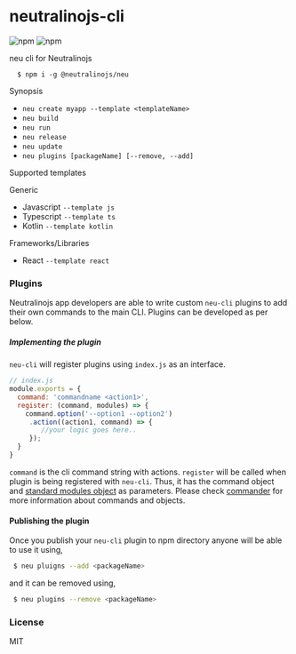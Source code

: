 # neutralinojs-cli
![npm](https://img.shields.io/npm/v/@neutralinojs/neu)
![npm](https://img.shields.io/npm/dt/@neutralinojs/neu)

neu cli for Neutralinojs

```
  $ npm i -g @neutralinojs/neu
```

Synopsis

- `neu create myapp --template <templateName>`
- `neu build`
- `neu run`
- `neu release`
- `neu update`
- `neu plugins [packageName] [--remove, --add]`

Supported templates

Generic

- Javascript `--template js`
- Typescript `--template ts`
- Kotlin `--template kotlin`

Frameworks/Libraries

- React `--template react`

### Plugins

Neutralinojs app developers are able to write custom `neu-cli` plugins to add their own commands to the main CLI. Plugins can be developed as per below.

##### Implementing the plugin

`neu-cli` will register plugins using `index.js` as an interface.

```js
// index.js
module.exports = {
  command: 'commandname <action1>',
  register: (command, modules) => {
    command.option('--option1 --option2')
     .action((action1, command) => {
        //your logic goes here..
     });
  }
}
```

`command` is the cli command string with actions. `register` will be called when plugin is being registered with `neu-cli`. Thus, it has the command object and [standard modules object](https://github.com/neutralinojs/neutralinojs-cli/blob/master/src/modules/index.js) as parameters. Please check [commander](https://www.npmjs.com/package/commander) for more information about commands and objects.

#### Publishing the plugin

Once you publish your `neu-cli` plugin to npm directory anyone will be able to use it using,

```bash
 $ neu pluigns --add <packageName>
```

and it can be removed using,

```bash
 $ neu plugins --remove <packageName>
```


### License

MIT
